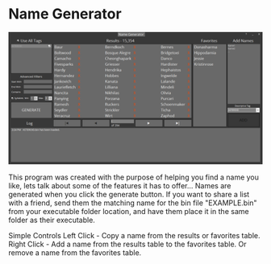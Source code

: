 <h1>Name Generator</h1>

<img src="NameGenerator.png" alt="Name Generator">

This program was created with the purpose of helping you find a name you like, lets talk about some of the features it has to offer...
Names are generated when you click the generate button.
If you want to share a list with a friend, send them the matching name for the bin file \"EXAMPLE.bin\" from your executable folder location, and have them place it in the same folder as their executable.

Simple Controls
Left Click - Copy a name from the results or favorites table.
Right Click - Add a name from the results table to the favorites table. Or remove a name from the favorites table.
